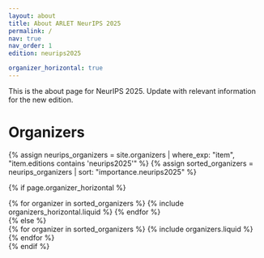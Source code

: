 ```yaml
---
layout: about
title: About ARLET NeurIPS 2025
permalink: /
nav: true
nav_order: 1
edition: neurips2025

organizer_horizontal: true
---
```


This is the about page for NeurIPS 2025. Update with relevant information for the new edition.

<!-- Organizers -->
<h1><b>Organizers</b></h1>
<p> </p>
<div class="organizers">
{% assign neurips_organizers = site.organizers | where_exp: "item", "item.editions contains 'neurips2025'" %}
{% assign sorted_organizers = neurips_organizers | sort: "importance.neurips2025" %}

<!-- Generate cards for each organizer -->
{% if page.organizer_horizontal %}
  <div class="container">
    <div class="row row-cols-2">
    {% for organizer in sorted_organizers %}
      {% include organizers_horizontal.liquid %}
    {% endfor %}
    </div>
  </div>
{% else %}
  <div class="grid">
    {% for organizer in sorted_organizers %}
      {% include organizers.liquid %}
    {% endfor %}
  </div>
{% endif %}
</div>